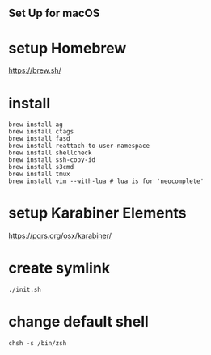 Set Up for macOS
-------

# setup Homebrew
https://brew.sh/

# install
```
brew install ag
brew install ctags
brew install fasd
brew install reattach-to-user-namespace
brew install shellcheck
brew install ssh-copy-id
brew install s3cmd
brew install tmux
brew install vim --with-lua # lua is for 'neocomplete'
```

# setup Karabiner Elements
https://pqrs.org/osx/karabiner/

# create symlink
`./init.sh`

# change default shell
`chsh -s /bin/zsh`
